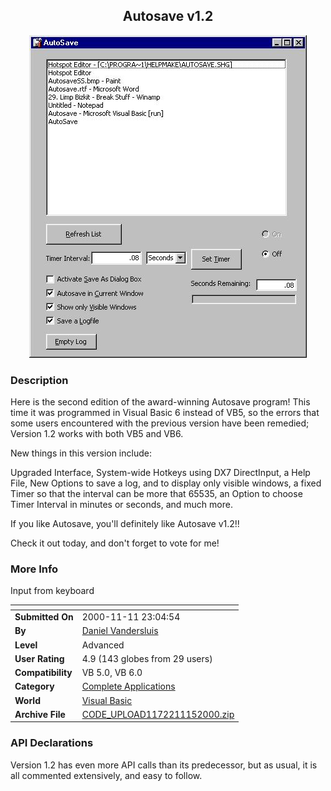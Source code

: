 ﻿<div align="center">

## Autosave v1\.2

<img src="PIC200011152249177968.jpg">
</div>

### Description

Here is the second edition of the award-winning Autosave program! This time it was programmed in Visual Basic 6 instead of VB5, so the errors that some users encountered with the previous version have been remedied; Version 1.2 works with both VB5 and VB6.

New things in this version include:

Upgraded Interface, System-wide Hotkeys using DX7 DirectInput, a Help File, New Options to save a log, and to display only visible windows, a fixed Timer so that the interval can be more that 65535, an Option to choose Timer Interval in minutes or seconds, and much more.

If you like Autosave, you'll definitely like Autosave v1.2!!

Check it out today, and don't forget to vote for me!
 
### More Info
 
Input from keyboard


<span>             |<span>
---                |---
**Submitted On**   |2000-11-11 23:04:54
**By**             |[Daniel Vandersluis](https://github.com/Planet-Source-Code/PSCIndex/blob/master/ByAuthor/daniel-vandersluis.md)
**Level**          |Advanced
**User Rating**    |4.9 (143 globes from 29 users)
**Compatibility**  |VB 5\.0, VB 6\.0
**Category**       |[Complete Applications](https://github.com/Planet-Source-Code/PSCIndex/blob/master/ByCategory/complete-applications__1-27.md)
**World**          |[Visual Basic](https://github.com/Planet-Source-Code/PSCIndex/blob/master/ByWorld/visual-basic.md)
**Archive File**   |[CODE\_UPLOAD1172211152000\.zip](https://github.com/Planet-Source-Code/daniel-vandersluis-autosave-v1-2__1-12825/archive/master.zip)

### API Declarations

Version 1.2 has even more API calls than its predecessor, but as usual, it is all commented extensively, and easy to follow.





